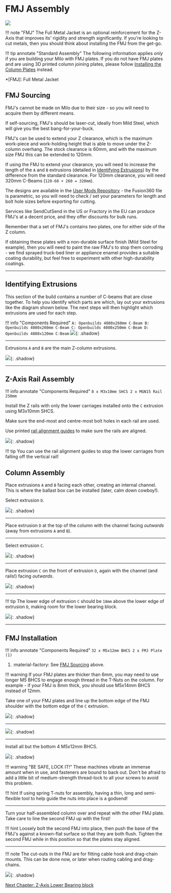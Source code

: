 # FMJ Assembly

![](../img/fmj_assembly/fmj_assembly.png)

!!! note "FMJ"
    The Full Metal Jacket is an optional reinforcement for the Z-Axis that improves its' rigidity and strength significantly. If you're looking to cut metals, then you should think about installing the FMJ from the get-go.

!!! tip annotate "Standard Assembly"
    The following information applies _only_ if you are building your Milo with FMJ plates. If you do not have FMJ plates and are using 3D printed column joining plates, please follow [Installing the Column Plates](./z_axis_assembly.md#installing-the-column-plates) instead.

*[FMJ]: Full Metal Jacket

## FMJ Sourcing
FMJ's cannot be made on Milo due to their size - so you will need to acquire them by different means.

<!-- Check the [Sourcing Guide](../../bom/sourcing_guide.md) for FMJ kits. !-->

If self-sourcing, FMJ's should be laser-cut, ideally from Mild Steel, which will give you the best bang-for-your-buck.

FMJ's can be used to extend your Z clearance, which is the maximum work-piece and work-holding height that is able to move under the Z-column overhang. The stock clearance is 60mm, and with the maximum size FMJ this can be extended to 120mm.

If using the FMJ to extend your clearance, you will need to increase the length of the `A` and `B` extrusions (detailed in [Identifying Extrusions](#identifying-extrusions)) by the difference from the standard clearance. For 120mm clearance, you will need 320mm C-Beams (`120-60 + 260 = 320mm`).

The designs are available in the [User Mods Repository](https://github.com/MillenniumMachines/UserMods/tree/main/Millennium-Milo-V1.5-MODS/Techmorphic/Techmorphic-FMJ-para-plates) - the Fusion360 file is parametric, so you will need to check / set your parameters for length and bolt hole sizes before exporting for cutting.

Services like SendCutSend in the US or Fractory in the EU can produce FMJ's at a decent price, and they offer discounts for bulk runs.

Remember that a set of FMJ's contains _two_ plates, one for either side of the Z column.

If obtaining these plates with a non-durable surface finish (Mild Steel for example), then you will need to  paint the raw FMJ's to stop them corroding - we find sprayed truck-bed liner or appliance enamel provides a suitable coating durability, but feel free to experiment with other high-durability coatings.

---

## Identifying Extrusions

This section of the build contains a number of C-beams that are close together. To help you identify which parts are which, lay out your extrusions like the diagram shown below. The next steps will then highlight which extrusions are used for each step.

!!! info "Components Required"
    ```
    A: Openbuilds 4080x260mm C-Beam
    B: Openbuilds 4080x260mm C-Beam
    C: Openbuilds 4080x250mm C-Beam
    D: Openbuilds 4080x120mm C-Beam
    ```
![](../img/z_axis_assembly/y_axis_step_42.png){: .shadow}

---

Extrusions `A` and `B` are the main Z-column extrusions.

![](../img/z_axis_assembly/y_axis_step_43.png){: .shadow}

---

## Z-Axis Rail Assembly

!!! info annotate "Components Required"
    ```
    8 x M3x10mm SHCS
    2 x MGN15 Rail 250mm
    ```

Install the Z rails with only the lower carriages installed onto the `C` extrusion using M3x10mm SHCS.

Make sure the end-most and centre-most bolt holes in each rail are used.

Use printed [rail alignment guides](https://github.com/MillenniumMachines/Milo-v1.5/tree/main/STL%20Files/Tools/Rail%20Alignment%20Guide.stl) to make sure the rails are aligned.

![](../img/fmj_assembly/fmj_step_0.png){: .shadow}

!!! tip
    You can use the rail alignment guides to stop the lower carriages from falling off the vertical rail!

## Column Assembly

Place extrusions `A` and `B` facing each other, creating an internal channel. This is where the ballast box can be installed (later, calm down cowboy!).

Select extrusion `D`.

![](../img/z_axis_assembly/y_axis_step_45.png){: .shadow}

---

Place  extrusion `D` at the top of the column with the channel facing _outwards_ (away from extrusions `A` and `B`).

---

Select extrusion `C`.

![](../img/z_axis_assembly/y_axis_step_44.png){: .shadow}

---

Place extrusion `C` on the front of extrusion `D`, again with the channel (and rails!) facing _outwards_.

![](../img/fmj_assembly/fmj_step_1.png){: .shadow}

---

!!! tip
    The lower edge of extrusion `C` should be `18mm` above the lower edge of extrusion `D`, making room for the lower bearing block.

![](../img/z_axis_assembly/y_axis_step_51.png){: .shadow}

---

## FMJ Installation

!!! info annotate "Components Required"
    ```
    32 x M5x12mm BHCS
    2 x FMJ Plate (1)
    ```
1. :material-factory: See [FMJ Sourcing](#fmj-sourcing) above.

!!! warning
    If your FMJ plates are thicker than 6mm, you may need to use longer M5 BHCS to engage enough thread in the T-Nuts on the column. For example - if your FMJ is 8mm thick, you should use M5x14mm BHCS instead of 12mm.

Take one of your FMJ plates and line up the bottom edge of the FMJ shoulder with the bottom edge of the `C` extrusion.

![](../img/fmj_assembly/fmj_step_2.png){: .shadow}

---
![](../img/fmj_assembly/fmj_step_3.png){: .shadow}

---
Install all but the bottom 4 M5x12mm BHCS.

![](../img/fmj_assembly/fmj_step_4.png){: .shadow}

!!! warning "BE SAFE, LOCK IT!"
    These machines vibrate an immense amount when in use, and fasteners are bound to back out. Don't be afraid to add a little bit of medium-strength thread-lock to all your screws to avoid this problem.

!!! hint
    If using spring T-nuts for assembly, having a thin, long and semi-flexible tool to help guide the nuts into place is a godsend!

---

Turn your half-assembled column over and repeat with the other FMJ plate. Take care to line the second FMJ up with the first!

!!! hint
    Loosely bolt the second FMJ into place, then push the base of the FMJ's against a known-flat surface so that they are both flush.
    Tighten the second FMJ while in this position so that the plates stay aligned.

---

!!! note
    The cut-outs in the FMJ are for fitting cable hook and drag-chain mounts. This can be done now, or later when routing cabling and drag-chains.

![](../img/fmj_assembly/fmj_step_5.png){: .shadow}


[Next Chapter: Z-Axis Lower Bearing block](./z_axis_assembly.md#lower-bearing-block)